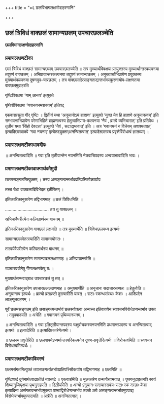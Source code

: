 +++
title = "०६ छलविभागलक्षणोदाहरणानि"

+++


## छलं त्रिविधं वाक्छलं सामान्यछलम् उपचारछलञ्चेति

**छलविभागलक्षणोदाहरणानि** 

### **प्रमाणलक्षणटीका**

छलं त्रिविधं वाक्छलं सामान्यछलम् उपचारछलञ्चेति ॥ तत्र मुख्यार्थविवक्षया प्रत्युक्तस्य मुख्यार्थान्तरकल्पनया तद्दूषणं वाक्छलम् । अभिप्रायान्तरकल्पनया तद्दूषणं सामान्यछलम् । अमुख्यार्थाभिप्रायेण प्रयुक्तस्य मुख्यार्थकल्पनया दूषणमुप-चारछलम् । तत्र वाक्छलादेरसङ्गताद्यन्तर्भावस्फुरणायोप-लक्षणतया वाक्छलमुदाहरति

गृष्टिविवक्षया ‘गाम् आनय’ इत्युक्ते

पृथिवीविवक्षया ‘गवानयनमशक्यम्’ इतिवद्

एकवारप्रसूता गौर् गृष्टिः । द्वितीयं यथा ‘अनूचानोऽयं ब्राह्मणः’ इत्युक्ते ‘युक्त मेव हि ब्राह्मणे अनूचानत्वम्’ इति सम्भावनाभिप्रायेण परेणाभिहिते ब्राह्मणत्वस्य हेतुत्वाभिप्राय-कल्पनया ‘नैवं , व्रात्ये व्यभिचारात्’ इति प्रतिषेधः । तृतीयं यथा ‘सिंहो देवदत्तः’ इत्युक्ते ‘नैवं , सटाद्यभावात्’ इति । अत्र ‘गवानयनं न विधेयम् अशक्यत्वात्’ इत्यादिछलवाक्ये ‘गवा नयनम्’ इत्येतदयुक्तम्अनन्वितत्वात्’ इत्यादेश्छलस्य प्रवृत्तेर्विरोधत्वं ज्ञातव्यम् ।

### **प्रमाणलक्षणटीकाभावदीपः**

॥ अनन्वितत्वादिति ॥ गवा इति तृतीयान्तेन नयनमिति नेत्रवाचिपदस्य अन्वयाभावादिति भावः ।

### **प्रमाणलक्षणटीकावाक्यार्थकौमुदी**

छलमसङ्गतमित्युक्तम् । तस्य असङ्गत्यन्तर्भावप्रतिपत्तिसौकार्याय

तच्च त्रेधा वाक्छलादिविभेदत इतीरितम् ।

इतिकारिकानुसारेण तद्विभागमाह ॥ छलं त्रिविधमिति ॥

................................... तत्र तु वाक्छलम् ।

अभिधावैपरीत्येन कल्पितार्थस्य बाधनम् ॥

इतिकारिकानुसारेण वाक्छलं लक्षयति ॥ तत्र मुख्यार्थेति ॥ त्रिविधछलमध्य इत्यर्थः

सामान्यछलमेतत्स्यादिति सामान्ययोगतः ।

तात्पर्यवैपरीत्येन कल्पितार्थस्य बाधनम् ॥

इतिकारिकानुसारेण सामान्यछललक्षणमाह ॥ अभिप्रायान्तरेति ॥

उपचारप्रयोगेषु गौैणलक्षणकेषु यः ।

मुख्यार्थसम्भवाद्बाध उपचारछलं तु तत् ॥

इतिकरिकानुसारेण उपचारछललक्षणमाह ॥ अमुख्यार्थेति ॥ अनूचानः सदाचारसम्पन्नः ॥ हेतुत्वेति ॥ अनूचानत्व इत्यर्थः । व्रात्यो व्रतभ्रष्टो दुराचारीति यावत् । सटाः स्कन्धसंस्थाः केशाः । आदिपदेन लाङ्गूलग्रहणम् ।

पूर्वं छलमसङ्गतम् इति असङ्गत्यन्तर्भावं छलस्योक्त्वा अन्यच्च इतिवाक्येन स्ववचनविरोधेऽप्यन्तर्भाव उक्तः । तमुपपादयति ॥ अत्रेति ॥ गवानयनं पृथिव्यानयनम् ।

॥ अनन्वितत्वादिति ॥ गवा इतितृतीयान्तपदस्य चक्षुर्वाचकस्यनयनमिति प्रथमान्तपदस्य च अनन्वितत्वाद् इत्यर्थः ॥ इत्यादेरिति ॥ इत्यादिप्रकारेणेत्यर्थः।

॥ छलस्य प्रवृत्तेरिति ॥ छलवाक्येऽप्यर्थान्तरपरिकल्पनेन दूषण-प्रवृत्तेरित्यर्थः ॥ विरोधत्वमिति ॥ स्ववचन विरोधत्वमित्यर्थः ।

### **प्रमाणलक्षणटीकाविवरणं**

छलमसंगतमित्युक्तं तवासङगत्यंतर्भावप्रतिपत्त्सिौकर्याय तद्विभागमाह ॥ छलमिति ॥

गृष्टिशब्दं दुर्गमार्थत्वादप्रतीतं व्याचष्टे ॥ एकवारमिति ॥ मूलकारेण ग्रन्थगौरवभयात् । पृथगनुदाहृतमपि स्वयं शिष्यानुजिघृक्षया पृथगुदाहरति ॥ द्वितीयमिति ॥ अन्यो ऽनूचानः सदाचारसपंन्नः सटाः स्कं दस्छाः केशा इत्यादिना असंगतावन्तर्भावमुक्त्वा पश्चाद्विरोधेप्यन्तर्भाव उक्तो ऽतो असङ्गत्यन्तर्भावमुपपाद्य विरोधेन्तर्भावमुपपादयति ॥ अत्रेति ॥ अनन्वितत्वात् ।

